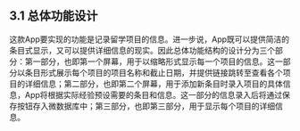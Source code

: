 ## 3.1 总体功能设计

这款App要实现的功能是记录留学项目的信息。进一步说，App既可以提供简洁的条目式显示，又可以提供详细信息的现实。因此总体功能结构的设计分为三个部分：第一部分，也即第一个屏幕，用于以缩略形式显示每一个项目的信息。这一部分以条目形式展示每个项目的项目名称和截止日期，并提供链接跳转至查看各个项目的详细信息；第二部分，也即第二个屏幕，用于添加新条目时录入项目的具体信息，App将根据实际经验预设需要的条目和信息。这一部分的信息录入后将通过保存按钮存入微数据库中；第三部分，也即第三部分，用于显示每个项目的详细信息。
